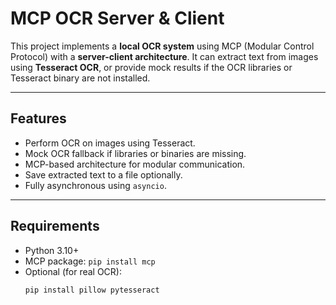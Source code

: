 # MCP OCR Server & Client

This project implements a **local OCR system** using MCP (Modular Control Protocol) with a **server-client architecture**. It can extract text from images using **Tesseract OCR**, or provide mock results if the OCR libraries or Tesseract binary are not installed.

---

## Features

- Perform OCR on images using Tesseract.
- Mock OCR fallback if libraries or binaries are missing.
- MCP-based architecture for modular communication.
- Save extracted text to a file optionally.
- Fully asynchronous using `asyncio`.

---

## Requirements

- Python 3.10+
- MCP package: `pip install mcp`
- Optional (for real OCR):
  ```bash
  pip install pillow pytesseract
